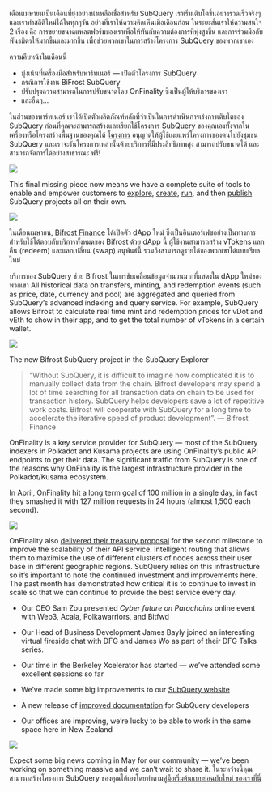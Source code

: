 
เดือนเมษายนเป็นเดือนที่ยุ่งอย่างน่าเหลือเชื่อสำหรับ SubQuery เราเริ่มเติบโตขึ้นอย่างรวดเร็วจริงๆ และเราทำสถิติใหม่ได้ในทุกๆวัน อย่างที่เราให้ความคิดเห็นเมื่อเดือนก่อน ในระยะสั้นเราให้ความสนใจ 2 เรื่อง คือ การขยายขนาดแพลตฟอร์มของเราเพื่อให้ทันกับความต้องการที่พุ่งสูงขึ้น และการร่วมมือกับพันธมิตรให้มากขึ้นและมากขึ้น เพื่อช่วยพวกเขาในการสร้างโครงการ SubQuery ของพวกเขาเอง

ความคืบหน้าในเดือนนี้

-   มุ่งเน้นที่เครื่องมือสำหรับพาร์ทเนอร์ — เปิดตัวโครงการ SubQuery
-   กรณีการใช้งาน BiFrost SubQuery
-   ปรับปรุงความสามารถในการปรับขนาดโดย OnFinality ซึ่งเป็นผู้ให้บริการของเรา
-   และอื่นๆ…

ในส่วนของพาร์ทเนอร์ เราได้เปิดตัวผลิตภัณฑ์หลักที่จำเป็นในการดำเนินการเร่งการเติบโตของ SubQuery ก่อนที่คุณจะสามารถสร้างและเรียกใช้โครงการ SubQuery ของคุณเองทั้งจากในเครื่องหรือโครงสร้างพื้นฐานของคุณได้ [โครงการ](https://project.subquery.network/) อนุญาตให้ผู้ใช้เผยแพร่โครงการของตนไปยังชุมชน SubQuery และเราจะรันโครงการเหล่านั้นด้วยบริการที่มีประสิทธิภาพสูง  สามารถปรับขนาดได้ และสามารถจัดการได้อย่างสาธารณะ ฟรี!

![](https://miro.medium.com/max/1400/0*zZkmiEq5g2BbAxfl)

This final missing piece now means we have a complete suite of tools to enable and empower customers to [explore](https://explorer.subquery.network/), [create](https://doc.subquery.network/quickstart.html), [run](https://doc.subquery.network/run/indexing_query.html), and then [publish](https://doc.subquery.network/publish/publish.html#benefits) SubQuery projects all on their own.

![](https://miro.medium.com/max/1400/0*pDQgyo3phe2ZcMml)

ในเดือนเมษายน, [Bifrost Finance](https://bifrost.finance/) ได้เปิดตัว dApp ใหม่ ซึ่งเป็นอินเตอร์เฟซอย่างเป็นทางการสำหรับใช้โต้ตอบกับบริการทั้งหมดของ Bifrost ด้วย dApp นี้ ผู้ใช้งานสามารถสร้าง vTokens แลกคืน (redeem) และแลกเปลี่ยน (swap) อนุพันธ์นี้ รวมถึงสามารถดูรายได้ของพวกเขาได้แบบเรียลไทม์

บริการของ SubQuery ช่วย Bifrost ในการขับเคลื่อนข้อมูลจำนวนมากที่แสดงใน dApp ใหม่ของพวกเขา All historical data on transfers, minting, and redemption events (such as price, date, currency and pool) are aggregated and queried from SubQuery’s advanced indexing and query service. For example, SubQuery allows Bifrost to calculate real time mint and redemption prices for vDot and vEth to show in their app, and to get the total number of vTokens in a certain wallet.

![](https://miro.medium.com/max/1400/0*heWoX8Kw1nm1iYd9)

The new Bifrost SubQuery project in the SubQuery Explorer

> “Without SubQuery, it is difficult to imagine how complicated it is to manually collect data from the chain. Bifrost developers may spend a lot of time searching for all transaction data on chain to be used for transaction history. SubQuery helps developers save a lot of repetitive work costs. Bifrost will cooperate with SubQuery for a long time to accelerate the iterative speed of product development”. — Bifrost Finance

OnFinality is a key service provider for SubQuery — most of the SubQuery indexers in Polkadot and Kusama projects are using OnFinality’s public API endpoints to get their data. The significant traffic from SubQuery is one of the reasons why OnFinality is the largest infrastructure provider in the Polkadot/Kusama ecosystem.

In April, OnFinality hit a long term goal of 100 million in a single day, in fact they smashed it with 127 million requests in 24 hours (almost 1,500 each second).

![](https://miro.medium.com/max/1400/0*FLq4vXluI9CTiBQ8)

OnFinality also [delivered their treasury proposal](https://kusama.polkassembly.io/treasury/72) for the second milestone to improve the scalability of their API service. Intelligent routing that allows them to maximise the use of different clusters of nodes across their user base in different geographic regions. SubQuery relies on this infrastructure so it’s important to note the continued investment and improvements here. The past month has demonstrated how critical it is to continue to invest in scale so that we can continue to provide the best service every day.

-   Our CEO Sam Zou presented _Cyber future on Parachains_ online event with Web3, Acala, Polkawarriors, and Bitfwd

-   Our Head of Business Development James Bayly joined an interesting virtual fireside chat with DFG and James Wo as part of their DFG Talks series.

-   Our time in the Berkeley Xcelerator has started — we’ve attended some excellent sessions so far
-   We’ve made some big improvements to our [SubQuery website](https://subquery.network/)
-   A new release of [improved documentation](https://doc.subquery.network/) for SubQuery developers
-   Our offices are improving, we’re lucky to be able to work in the same space here in New Zealand

![](https://miro.medium.com/max/1400/0*cOsJ2TLa4yqpY0Ig)

Expect some big news coming in May for our community — we’ve been working on something massive and we can’t wait to share it. ในระหว่างนี้คุณสามารถสร้างโครงการ SubQuery ของคุณได้เองโดยทำตาม[คู่มือเริ่มต้นแบบย่อฉบับใหม่ ของเราที่นี่](https://doc.subquery.network/quickstart.html)